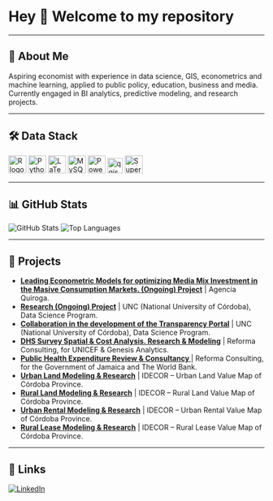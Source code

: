 <h1 align="left">Hey 👋 Welcome to my repository</h1>

---

<h2 align="left">🚀 About Me</h2>

<p align="left">
  Aspiring economist with experience in data science, GIS, econometrics and machine learning, applied to public policy, education, business and media. Currently engaged in BI analytics, predictive modeling, and research projects.
</p>

---

<h2 align="left">🛠 Data Stack</h2>

<p align="left">
  <img src="https://img.shields.io/badge/r-%23276DC3.svg?style=for-the-badge&logo=r&logoColor=white" height="35" alt="R logo" />
  <img src="https://img.shields.io/badge/python-3670A0?style=for-the-badge&logo=python&logoColor=ffdd54" height="35" alt="Python logo" />
  <img src="https://img.shields.io/badge/latex-%23008080.svg?style=for-the-badge&logo=latex&logoColor=white" height="35" alt="LaTeX logo" />
  <img src="https://img.shields.io/badge/mysql-4479A1.svg?style=for-the-badge&logo=mysql&logoColor=white" height="35" alt="MySQL logo" />
  <img src="https://img.shields.io/badge/power_bi-F2C811?style=for-the-badge&logo=powerbi&logoColor=black" height="35" alt="Power BI logo" />
  <img src="https://qgis.github.io/qgis-uni-navigation/logo.svg" height="30" alt="qgis logo"  />
  <img src="https://superset.apache.org/img/superset-logo-horiz-dark.svg" height="35" alt="Superset logo" />
</p>

---

<h2 align="left">📊 GitHub Stats</h2>

<p align="left">
  <img src="https://github-readme-stats.vercel.app/api?username=stefanobalbo&show_icons=true&theme=calm_pink" alt="GitHub Stats" />
  <img src="https://github-readme-stats.vercel.app/api/top-langs/?username=stefanobalbo&layout=compact&theme=calm_pink" alt="Top Languages" />
</p>

---

<h2 align="left">📂 Projects</h2>

<ul align="left">
  <li><strong><a href="https://agenciaquiroga.com/#qperform">Leading Econometric Models for optimizing Media Mix Investment in the Masive Consumption Markets. (Ongoing) Project</a></strong> | Agencia Quiroga. </li>
  <li><strong><a href="https://github.com/StefanoBalbo/Geocoding">Research (Ongoing) Project</a></strong> | UNC (National University of Córdoba), Data Science Program. </li>
  <li><strong><a href="https://transparencia.unc.edu.ar/unc-en-cifras">Collaboration in the development of the Transparency Portal</a></strong> | UNC (National University of Córdoba), Data Science Program.</li>
  <li><strong><a href="https://github.com/StefanoBalbo/VAS_Optimization">DHS Survey Spatial & Cost Analysis. Research & Modeling</a></strong> | Reforma Consulting, for UNICEF & Genesis Analytics.</li>
  <li><strong><a href="#">Public Health Expenditure Review & Consultancy </a></strong> | Reforma Consulting, for the Government of Jamaica and The World Bank.</li>
  <li><strong><a href="https://obs-idecor-mapas-docs.obs.sa-argentina-1.myhuaweicloud.com/m468/Informe%20_VTU_2023.pdf">Urban Land Modeling & Research</a></strong> | IDECOR – Urban Land Value Map of Córdoba Province.</li>
  <li><strong><a href="https://obs-idecor-mapas-docs.obs.sa-argentina-1.myhuaweicloud.com/m469/Informe_VTR_2023.pdf">Rural Land Modeling & Research</a></strong> | IDECOR – Rural Land Value Map of Córdoba Province.</li>
  <li><strong><a href="https://obs-idecor-mapas-docs.obs.myhuaweicloud.com/m419/Alquileres_Urbanos_Informe_Final_22_23.pdf">Urban Rental Modeling & Research</a></strong> | IDECOR – Urban Rental Value Map of Córdoba Province.</li>
  <li><strong><a href="https://www.idecor.gob.ar/wp-content/uploads/2023/05/Arrendamientos-Agricolas-Informe-22-23.pdf">Rural Lease Modeling & Research</a></strong> | IDECOR – Rural Lease Value Map of Córdoba Province.</li>
</ul>

---

<h2 align="left">🔗 Links</h2>

<p align="left">
  <a href="https://www.linkedin.com/in/stefano-balbo13/">
    <img src="https://img.shields.io/badge/linkedin-0A66C2?style=for-the-badge&logo=linkedin&logoColor=white" alt="LinkedIn" />
  </a>
</p>
